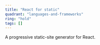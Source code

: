 ```yaml
---
title: "React for static"
quadrant: "languages-and-frameworks"
ring: "hold"
tags: []
---
```


A progressive static-site generator for React.
